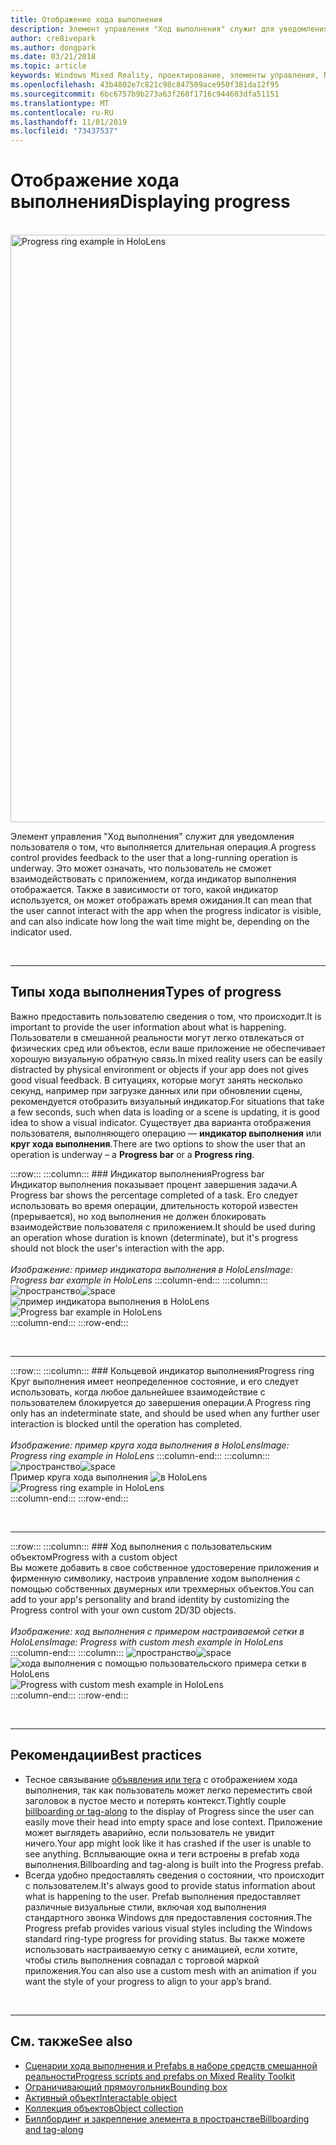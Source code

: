 ```yaml
---
title: Отображение хода выполнения
description: Элемент управления "Ход выполнения" служит для уведомления пользователя о том, что выполняется длительная операция.
author: cre8ivepark
ms.author: dongpark
ms.date: 03/21/2018
ms.topic: article
keywords: Windows Mixed Reality, проектирование, элементы управления, Пользовательский интерфейс, UX
ms.openlocfilehash: 43b4802e7c821c98c847509ace950f381da12f95
ms.sourcegitcommit: 6bc6757b9b273a63f260f1716c944603dfa51151
ms.translationtype: MT
ms.contentlocale: ru-RU
ms.lasthandoff: 11/01/2019
ms.locfileid: "73437537"
---
```

# <a name="displaying-progress"></a><span data-ttu-id="06b48-104">Отображение хода выполнения</span><span class="sxs-lookup"><span data-stu-id="06b48-104">Displaying progress</span></span>

<br>

<img src="images/HoloLens2_Loader.gif" alt="Progress ring example in HoloLens" width="940px">

<span data-ttu-id="06b48-105">Элемент управления "Ход выполнения" служит для уведомления пользователя о том, что выполняется длительная операция.</span><span class="sxs-lookup"><span data-stu-id="06b48-105">A progress control provides feedback to the user that a long-running operation is underway.</span></span> <span data-ttu-id="06b48-106">Это может означать, что пользователь не сможет взаимодействовать с приложением, когда индикатор выполнения отображается. Также в зависимости от того, какой индикатор используется, он может отображать время ожидания.</span><span class="sxs-lookup"><span data-stu-id="06b48-106">It can mean that the user cannot interact with the app when the progress indicator is visible, and can also indicate how long the wait time might be, depending on the indicator used.</span></span>

<br>

---

## <a name="types-of-progress"></a><span data-ttu-id="06b48-107">Типы хода выполнения</span><span class="sxs-lookup"><span data-stu-id="06b48-107">Types of progress</span></span>

<span data-ttu-id="06b48-108">Важно предоставить пользователю сведения о том, что происходит.</span><span class="sxs-lookup"><span data-stu-id="06b48-108">It is important to provide the user information about what is happening.</span></span> <span data-ttu-id="06b48-109">Пользователи в смешанной реальности могут легко отвлекаться от физических сред или объектов, если ваше приложение не обеспечивает хорошую визуальную обратную связь.</span><span class="sxs-lookup"><span data-stu-id="06b48-109">In mixed reality users can be easily distracted by physical environment or objects if your app does not gives good visual feedback.</span></span> <span data-ttu-id="06b48-110">В ситуациях, которые могут занять несколько секунд, например при загрузке данных или при обновлении сцены, рекомендуется отобразить визуальный индикатор.</span><span class="sxs-lookup"><span data-stu-id="06b48-110">For situations that take a few seconds, such when data is loading or a scene is updating, it is good idea to show a visual indicator.</span></span> <span data-ttu-id="06b48-111">Существует два варианта отображения пользователя, выполняющего операцию — **индикатор выполнения** или **круг хода выполнения**.</span><span class="sxs-lookup"><span data-stu-id="06b48-111">There are two options to show the user that an operation is underway – a **Progress bar** or a **Progress ring**.</span></span>

:::row:::
    :::column:::
        ### <a name="progress-barbr"></a><span data-ttu-id="06b48-112">Индикатор выполнения</span><span class="sxs-lookup"><span data-stu-id="06b48-112">Progress bar</span></span><br>
        <span data-ttu-id="06b48-113">Индикатор выполнения показывает процент завершения задачи.</span><span class="sxs-lookup"><span data-stu-id="06b48-113">A Progress bar shows the percentage completed of a task.</span></span> <span data-ttu-id="06b48-114">Его следует использовать во время операции, длительность которой известен (прерывается), но ход выполнения не должен блокировать взаимодействие пользователя с приложением.</span><span class="sxs-lookup"><span data-stu-id="06b48-114">It should be used during an operation whose duration is known (determinate), but it's progress should not block the user's interaction with the app.</span></span><br>
        <br>
        <span data-ttu-id="06b48-115">*Изображение: пример индикатора выполнения в HoloLens*</span><span class="sxs-lookup"><span data-stu-id="06b48-115">*Image: Progress bar example in HoloLens*</span></span>
    :::column-end:::
        :::column:::
        <span data-ttu-id="06b48-116">![пространство](images/spacer-20x582.png)</span><span class="sxs-lookup"><span data-stu-id="06b48-116">![space](images/spacer-20x582.png)</span></span><br>
       <span data-ttu-id="06b48-117">![пример индикатора выполнения в HoloLens](images/640px-progressbar.jpg)</span><span class="sxs-lookup"><span data-stu-id="06b48-117">![Progress bar example in HoloLens](images/640px-progressbar.jpg)</span></span><br>
    :::column-end:::
:::row-end:::

<br>

---

:::row:::
    :::column:::
        ### <a name="progress-ringbr"></a><span data-ttu-id="06b48-118">Кольцевой индикатор выполнения</span><span class="sxs-lookup"><span data-stu-id="06b48-118">Progress ring</span></span><br>
        <span data-ttu-id="06b48-119">Круг выполнения имеет неопределенное состояние, и его следует использовать, когда любое дальнейшее взаимодействие с пользователем блокируется до завершения операции.</span><span class="sxs-lookup"><span data-stu-id="06b48-119">A Progress ring only has an indeterminate state, and should be used when any further user interaction is blocked until the operation has completed.</span></span><br>
        <br>
        <span data-ttu-id="06b48-120">*Изображение: пример круга хода выполнения в HoloLens*</span><span class="sxs-lookup"><span data-stu-id="06b48-120">*Image: Progress ring example in HoloLens*</span></span>
    :::column-end:::
        :::column:::
        <span data-ttu-id="06b48-121">![пространство](images/spacer-20x582.png)</span><span class="sxs-lookup"><span data-stu-id="06b48-121">![space](images/spacer-20x582.png)</span></span><br>
       <span data-ttu-id="06b48-122">Пример круга хода выполнения ![в HoloLens](images/640px-progressring.jpg)</span><span class="sxs-lookup"><span data-stu-id="06b48-122">![Progress ring example in HoloLens](images/640px-progressring.jpg)</span></span><br>
    :::column-end:::
:::row-end:::

<br>

---

:::row:::
    :::column:::
        ### <a name="progress-with-a-custom-objectbr"></a><span data-ttu-id="06b48-123">Ход выполнения с пользовательским объектом</span><span class="sxs-lookup"><span data-stu-id="06b48-123">Progress with a custom object</span></span><br>
        <span data-ttu-id="06b48-124">Вы можете добавить в свое собственное удостоверение приложения и фирменную символику, настроив управление ходом выполнения с помощью собственных двумерных или трехмерных объектов.</span><span class="sxs-lookup"><span data-stu-id="06b48-124">You can add to your app's personality and brand identity by customizing the Progress control with your own custom 2D/3D objects.</span></span><br>
        <br>
        <span data-ttu-id="06b48-125">*Изображение: ход выполнения с примером настраиваемой сетки в HoloLens*</span><span class="sxs-lookup"><span data-stu-id="06b48-125">*Image: Progress with custom mesh example in HoloLens*</span></span>
    :::column-end:::
        :::column:::
        <span data-ttu-id="06b48-126">![пространство](images/spacer-20x582.png)</span><span class="sxs-lookup"><span data-stu-id="06b48-126">![space](images/spacer-20x582.png)</span></span><br>
       <span data-ttu-id="06b48-127">![хода выполнения с помощью пользовательского примера сетки в HoloLens](images/640px-progresscustom.jpg)</span><span class="sxs-lookup"><span data-stu-id="06b48-127">![Progress with custom mesh example in HoloLens](images/640px-progresscustom.jpg)</span></span><br>
    :::column-end:::
:::row-end:::

<br>

---

## <a name="best-practices"></a><span data-ttu-id="06b48-128">Рекомендации</span><span class="sxs-lookup"><span data-stu-id="06b48-128">Best practices</span></span>
* <span data-ttu-id="06b48-129">Тесное связывание [объявления или тега](billboarding-and-tag-along.md) с отображением хода выполнения, так как пользователь может легко переместить свой заголовок в пустое место и потерять контекст.</span><span class="sxs-lookup"><span data-stu-id="06b48-129">Tightly couple [billboarding or tag-along](billboarding-and-tag-along.md) to the display of Progress since the user can easily move their head into empty space and lose context.</span></span> <span data-ttu-id="06b48-130">Приложение может выглядеть аварийно, если пользователь не увидит ничего.</span><span class="sxs-lookup"><span data-stu-id="06b48-130">Your app might look like it has crashed if the user is unable to see anything.</span></span> <span data-ttu-id="06b48-131">Всплывающие окна и теги встроены в prefab хода выполнения.</span><span class="sxs-lookup"><span data-stu-id="06b48-131">Billboarding and tag-along is built into the Progress prefab.</span></span>
* <span data-ttu-id="06b48-132">Всегда удобно предоставлять сведения о состоянии, что происходит с пользователем.</span><span class="sxs-lookup"><span data-stu-id="06b48-132">It's always good to provide status information about what is happening to the user.</span></span> <span data-ttu-id="06b48-133">Prefab выполнения предоставляет различные визуальные стили, включая ход выполнения стандартного звонка Windows для предоставления состояния.</span><span class="sxs-lookup"><span data-stu-id="06b48-133">The Progress prefab provides various visual styles including the Windows standard ring-type progress for providing status.</span></span> <span data-ttu-id="06b48-134">Вы также можете использовать настраиваемую сетку с анимацией, если хотите, чтобы стиль выполнения совпадал с торговой маркой приложения.</span><span class="sxs-lookup"><span data-stu-id="06b48-134">You can also use a custom mesh with an animation if you want the style of your progress to align to your app’s brand.</span></span>

<br>

---

## <a name="see-also"></a><span data-ttu-id="06b48-135">См. также</span><span class="sxs-lookup"><span data-stu-id="06b48-135">See also</span></span>
* [<span data-ttu-id="06b48-136">Сценарии хода выполнения и Prefabs в наборе средств смешанной реальности</span><span class="sxs-lookup"><span data-stu-id="06b48-136">Progress scripts and prefabs on Mixed Reality Toolkit</span></span>](https://github.com/microsoft/MixedRealityToolkit-Unity/tree/mrtk_development/Assets/MixedRealityToolkit.SDK/Features/UX/Prefabs/Loader)
* [<span data-ttu-id="06b48-137">Ограничивающий прямоугольник</span><span class="sxs-lookup"><span data-stu-id="06b48-137">Bounding box</span></span>](app-bar-and-bounding-box.md)
* [<span data-ttu-id="06b48-138">Активный объект</span><span class="sxs-lookup"><span data-stu-id="06b48-138">Interactable object</span></span>](interactable-object.md)
* [<span data-ttu-id="06b48-139">Коллекция объектов</span><span class="sxs-lookup"><span data-stu-id="06b48-139">Object collection</span></span>](object-collection.md)
* [<span data-ttu-id="06b48-140">Биллбординг и закрепление элемента в пространстве</span><span class="sxs-lookup"><span data-stu-id="06b48-140">Billboarding and tag-along</span></span>](billboarding-and-tag-along.md)
